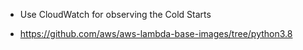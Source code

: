 - Use CloudWatch for observing the Cold Starts

- https://github.com/aws/aws-lambda-base-images/tree/python3.8